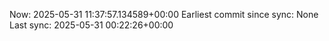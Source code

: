 Now: 2025-05-31 11:37:57.134589+00:00 Earliest commit since sync: None Last sync: 2025-05-31 00:22:26+00:00
